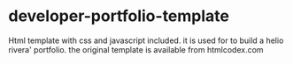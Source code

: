 # developer-portfolio-template
Html template with css and javascript included. it is used for to build a helio rivera' portfolio. the original template is available from htmlcodex.com
